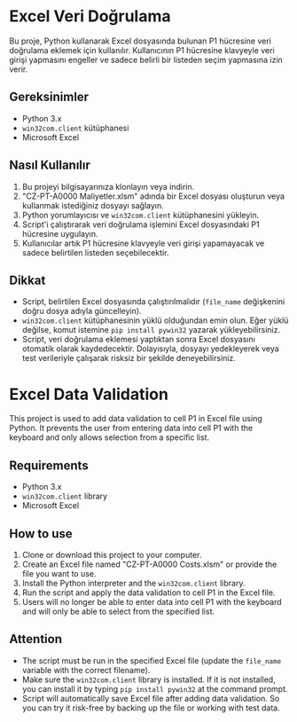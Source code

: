 # Excel Veri Doğrulama

Bu proje, Python kullanarak Excel dosyasında bulunan P1 hücresine veri doğrulama eklemek için kullanılır. Kullanıcının P1 hücresine klavyeyle veri girişi yapmasını engeller ve sadece belirli bir listeden seçim yapmasına izin verir.

## Gereksinimler

- Python 3.x
- `win32com.client` kütüphanesi
- Microsoft Excel

## Nasıl Kullanılır

1. Bu projeyi bilgisayarınıza klonlayın veya indirin.
2. "CZ-PT-A0000 Maliyetler.xlsm" adında bir Excel dosyası oluşturun veya kullanmak istediğiniz dosyayı sağlayın.
3. Python yorumlayıcısı ve `win32com.client` kütüphanesini yükleyin.
4. Script'i çalıştırarak veri doğrulama işlemini Excel dosyasındaki P1 hücresine uygulayın.
5. Kullanıcılar artık P1 hücresine klavyeyle veri girişi yapamayacak ve sadece belirtilen listeden seçebilecektir.

## Dikkat

- Script, belirtilen Excel dosyasında çalıştırılmalıdır (`file_name` değişkenini doğru dosya adıyla güncelleyin).
- `win32com.client` kütüphanesinin yüklü olduğundan emin olun. Eğer yüklü değilse, komut istemine `pip install pywin32` yazarak yükleyebilirsiniz.
- Script, veri doğrulama eklemesi yaptıktan sonra Excel dosyasını otomatik olarak kaydedecektir. Dolayısıyla, dosyayı yedekleyerek veya test verileriyle çalışarak risksiz bir şekilde deneyebilirsiniz.


# Excel Data Validation

This project is used to add data validation to cell P1 in Excel file using Python. It prevents the user from entering data into cell P1 with the keyboard and only allows selection from a specific list.

## Requirements

- Python 3.x
- `win32com.client` library
- Microsoft Excel

## How to use

1. Clone or download this project to your computer.
2. Create an Excel file named "CZ-PT-A0000 Costs.xlsm" or provide the file you want to use.
3. Install the Python interpreter and the `win32com.client` library.
4. Run the script and apply the data validation to cell P1 in the Excel file.
5. Users will no longer be able to enter data into cell P1 with the keyboard and will only be able to select from the specified list.

## Attention

- The script must be run in the specified Excel file (update the `file_name` variable with the correct filename).
- Make sure the `win32com.client` library is installed. If it is not installed, you can install it by typing `pip install pywin32` at the command prompt.
- Script will automatically save Excel file after adding data validation. So you can try it risk-free by backing up the file or working with test data.

